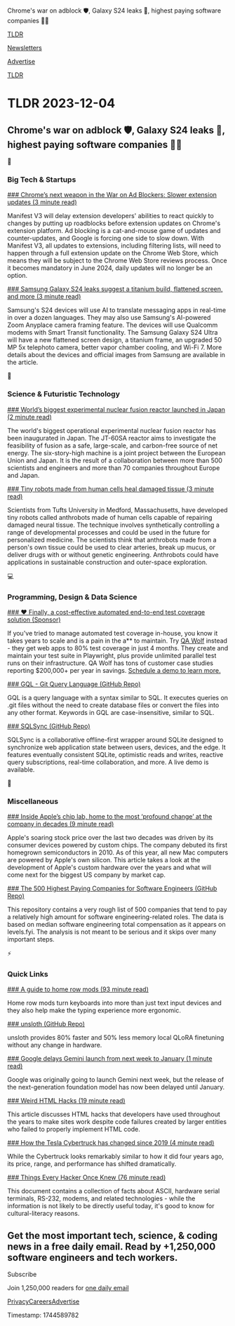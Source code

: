 Chrome's war on adblock 🛡️, Galaxy S24 leaks 📱, highest paying software companies 👨‍💻

[TLDR](/)

[Newsletters](/newsletters)

[Advertise](https://advertise.tldr.tech/)

[TLDR](/)

# TLDR 2023-12-04

## Chrome's war on adblock 🛡️, Galaxy S24 leaks 📱, highest paying software companies 👨‍💻

📱

### Big Tech & Startups

[### Chrome’s next weapon in the War on Ad Blockers: Slower extension updates (3 minute read)](https://arstechnica.com/google/2023/12/chromes-next-weapon-in-the-war-on-ad-blockers-slower-extension-updates/?utm_source=tldrnewsletter)

Manifest V3 will delay extension developers' abilities to react quickly to changes by putting up roadblocks before extension updates on Chrome's extension platform. Ad blocking is a cat-and-mouse game of updates and counter-updates, and Google is forcing one side to slow down. With Manifest V3, all updates to extensions, including filtering lists, will need to happen through a full extension update on the Chrome Web Store, which means they will be subject to the Chrome Web Store reviews process. Once it becomes mandatory in June 2024, daily updates will no longer be an option.

[### Samsung Galaxy S24 leaks suggest a titanium build, flattened screen, and more (3 minute read)](https://www.theverge.com/2023/12/1/23984653/samsung-galaxy-s24-ultra-plus-leaks-rumors-snapdragon-ai?utm_source=tldrnewsletter)

Samsung's S24 devices will use AI to translate messaging apps in real-time in over a dozen languages. They may also use Samsung's AI-powered Zoom Anyplace camera framing feature. The devices will use Qualcomm modems with Smart Transit functionality. The Samsung Galaxy S24 Ultra will have a new flattened screen design, a titanium frame, an upgraded 50 MP 5x telephoto camera, better vapor chamber cooling, and Wi-Fi 7. More details about the devices and official images from Samsung are available in the article.

🚀

### Science & Futuristic Technology

[### World’s biggest experimental nuclear fusion reactor launched in Japan (2 minute read)](https://www.theguardian.com/world/2023/dec/01/worlds-biggest-experimental-nuclear-fusion-reactor-launched-in-japan?utm_source=tldrnewsletter)

The world's biggest operational experimental nuclear fusion reactor has been inaugurated in Japan. The JT-60SA reactor aims to investigate the feasibility of fusion as a safe, large-scale, and carbon-free source of net energy. The six-story-high machine is a joint project between the European Union and Japan. It is the result of a collaboration between more than 500 scientists and engineers and more than 70 companies throughout Europe and Japan.

[### Tiny robots made from human cells heal damaged tissue (3 minute read)](https://www.nature.com/articles/d41586-023-03777-x?utm_source=tldrnewsletter)

Scientists from Tufts University in Medford, Massachusetts, have developed tiny robots called anthrobots made of human cells capable of repairing damaged neural tissue. The technique involves synthetically controlling a range of developmental processes and could be used in the future for personalized medicine. The scientists think that anthrobots made from a person's own tissue could be used to clear arteries, break up mucus, or deliver drugs with or without genetic engineering. Anthrobots could have applications in sustainable construction and outer-space exploration.

💻

### Programming, Design & Data Science

[### ❤️ Finally, a cost-effective automated end-to-end test coverage solution (Sponsor)](https://www.qawolf.com/?utm_campaign=FinallyACostEffective12042023&amp;utm_source=tldr&amp;utm_medium=newsletter)

If you've tried to manage automated test coverage in-house, you know it takes years to scale and is a pain in the a\*\* to maintain. Try [QA Wolf](https://www.qawolf.com/?utm_campaign=FinallyACostEffective12042023&utm_source=tldr&utm_medium=newsletter) instead - they get web apps to 80% test coverage in just 4 months. They create and maintain your test suite in Playwright, plus provide unlimited parallel test runs on their infrastructure. QA Wolf has tons of customer case studies reporting $200,000+ per year in savings. [Schedule a demo to learn more.](https://www.qawolf.com/?utm_campaign=FinallyACostEffective12042023&utm_source=tldr&utm_medium=newsletter)

[### GQL - Git Query Language (GitHub Repo)](https://github.com/AmrDeveloper/GQL?utm_source=tldrnewsletter)

GQL is a query language with a syntax similar to SQL. It executes queries on .git files without the need to create database files or convert the files into any other format. Keywords in GQL are case-insensitive, similar to SQL.

[### SQLSync (GitHub Repo)](https://github.com/orbitinghail/sqlsync?utm_source=tldrnewsletter)

SQLSync is a collaborative offline-first wrapper around SQLite designed to synchronize web application state between users, devices, and the edge. It features eventually consistent SQLite, optimistic reads and writes, reactive query subscriptions, real-time collaboration, and more. A live demo is available.

🎁

### Miscellaneous

[### Inside Apple’s chip lab, home to the most ‘profound change’ at the company in decades (9 minute read)](https://www.cnbc.com/2023/12/01/how-apple-makes-its-own-chips-for-iphone-and-mac-edging-out-intel.html?utm_source=tldrnewsletter)

Apple's soaring stock price over the last two decades was driven by its consumer devices powered by custom chips. The company debuted its first homegrown semiconductors in 2010. As of this year, all new Mac computers are powered by Apple's own silicon. This article takes a look at the development of Apple's custom hardware over the years and what will come next for the biggest US company by market cap.

[### The 500 Highest Paying Companies for Software Engineers (GitHub Repo)](https://github.com/miketromba/highest-paying-software-companies?utm_source=tldrnewsletter)

This repository contains a very rough list of 500 companies that tend to pay a relatively high amount for software engineering-related roles. The data is based on median software engineering total compensation as it appears on levels.fyi. The analysis is not meant to be serious and it skips over many important steps.

⚡

### Quick Links

[### A guide to home row mods (93 minute read)](https://precondition.github.io/home-row-mods?utm_source=tldrnewsletter)

Home row mods turn keyboards into more than just text input devices and they also help make the typing experience more ergonomic.

[### unsloth (GitHub Repo)](https://github.com/unslothai/unsloth?utm_source=tldrnewsletter)

unsloth provides 80% faster and 50% less memory local QLoRA finetuning without any change in hardware.

[### Google delays Gemini launch from next week to January (1 minute read)](https://9to5google.com/2023/12/02/google-gemini-launch-delay/?utm_source=tldrnewsletter)

Google was originally going to launch Gemini next week, but the release of the next-generation foundation model has now been delayed until January.

[### Weird HTML Hacks (19 minute read)](https://tedium.co/2023/11/24/weird-html-hacks-history/?utm_source=tldrnewsletter)

This article discusses HTML hacks that developers have used throughout the years to make sites work despite code failures created by larger entities who failed to properly implement HTML code.

[### How the Tesla Cybertruck has changed since 2019 (4 minute read)](https://www.theverge.com/23984025/tesla-cybertruck-specs-price-change-2019-vs-2023?utm_source=tldrnewsletter)

While the Cybertruck looks remarkably similar to how it did four years ago, its price, range, and performance has shifted dramatically.

[### Things Every Hacker Once Knew (76 minute read)](http://www.catb.org/esr/faqs/things-every-hacker-once-knew/?utm_source=tldrnewsletter)

This document contains a collection of facts about ASCII, hardware serial terminals, RS-232, modems, and related technologies - while the information is not likely to be directly useful today, it's good to know for cultural-literacy reasons.

## Get the most important tech, science, & coding news in a free daily email. Read by +1,250,000 software engineers and tech workers.

Subscribe

Join 1,250,000 readers for [one daily email](/api/latest/tech)

[Privacy](/privacy)[Careers](https://jobs.ashbyhq.com/tldr.tech)[Advertise](/tech/advertise)

Timestamp: 1744589782